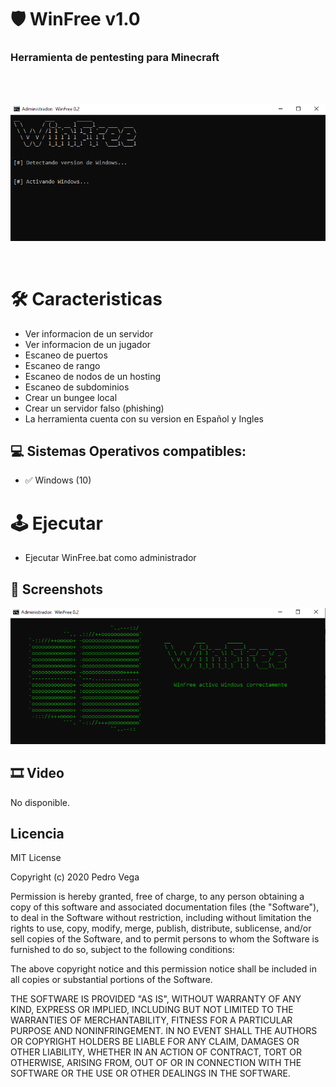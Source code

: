 # 🛡  WinFree v1.0

<h3> Herramienta de pentesting para Minecraft </h3>
<br/>
</br>
<p align="center">
<img src="https://github.com/wrrulos/Imagenes-Github/blob/main/WinFree/Win2.PNG" title="WinFree">
</p>
<br/>

# 🛠 Caracteristicas

* Ver informacion de un servidor
* Ver informacion de un jugador
* Escaneo de puertos
* Escaneo de rango
* Escaneo de nodos de un hosting
* Escaneo de subdominios
* Crear un bungee local
* Crear un servidor falso (phishing)
* La herramienta cuenta con su version en Español y Ingles

## 💻 Sistemas Operativos compatibles:

* ✅ Windows (10)

# 🕹 Ejecutar

* Ejecutar WinFree.bat como administrador

## 📸 Screenshots

<img src="https://github.com/wrrulos/Imagenes-Github/blob/main/WinFree/Win1.PNG">

## 🎞 Video 

<p> No disponible.</p>

## Licencia 

MIT License

Copyright (c) 2020 Pedro Vega

Permission is hereby granted, free of charge, to any person obtaining a copy
of this software and associated documentation files (the "Software"), to deal
in the Software without restriction, including without limitation the rights
to use, copy, modify, merge, publish, distribute, sublicense, and/or sell
copies of the Software, and to permit persons to whom the Software is
furnished to do so, subject to the following conditions:

The above copyright notice and this permission notice shall be included in all
copies or substantial portions of the Software.

THE SOFTWARE IS PROVIDED "AS IS", WITHOUT WARRANTY OF ANY KIND, EXPRESS OR
IMPLIED, INCLUDING BUT NOT LIMITED TO THE WARRANTIES OF MERCHANTABILITY,
FITNESS FOR A PARTICULAR PURPOSE AND NONINFRINGEMENT. IN NO EVENT SHALL THE
AUTHORS OR COPYRIGHT HOLDERS BE LIABLE FOR ANY CLAIM, DAMAGES OR OTHER
LIABILITY, WHETHER IN AN ACTION OF CONTRACT, TORT OR OTHERWISE, ARISING FROM,
OUT OF OR IN CONNECTION WITH THE SOFTWARE OR THE USE OR OTHER DEALINGS IN THE
SOFTWARE.

 
